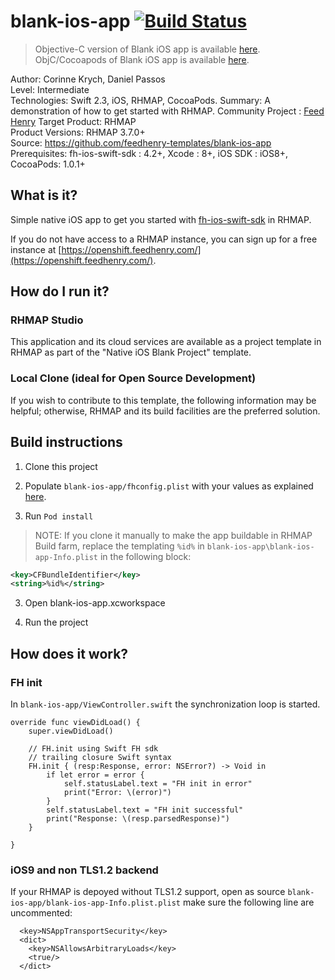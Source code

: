 # blank-ios-app [![Build Status](https://travis-ci.org/feedhenry-templates/blank-ios-app.png)](https://travis-ci.org/feedhenry-templates/blank-ios-app)

> Objective-C version of Blank iOS app is available [here](https://github.com/feedhenry-templates/blank-ios-app/).
> ObjC/Cocoapods of  Blank iOS app is available [here](https://github.com/feedhenry-templates/blank-ios-app/tree/cocoapods).

Author: Corinne Krych, Daniel Passos   
Level: Intermediate  
Technologies: Swift 2.3, iOS, RHMAP, CocoaPods.
Summary: A demonstration of how to get started with RHMAP.
Community Project : [Feed Henry](http://feedhenry.org)
Target Product: RHMAP  
Product Versions: RHMAP 3.7.0+   
Source: https://github.com/feedhenry-templates/blank-ios-app  
Prerequisites: fh-ios-swift-sdk : 4.2+, Xcode : 8+, iOS SDK : iOS8+, CocoaPods: 1.0.1+

## What is it?

Simple native iOS app to get you started with [fh-ios-swift-sdk](https://github.com/feedhenry/fh-ios-swift-sdk) in RHMAP.

If you do not have access to a RHMAP instance, you can sign up for a free instance at [https://openshift.feedhenry.com/](https://openshift.feedhenry.com/).

## How do I run it?  

### RHMAP Studio

This application and its cloud services are available as a project template in RHMAP as part of the "Native iOS Blank Project" template.

### Local Clone (ideal for Open Source Development)
If you wish to contribute to this template, the following information may be helpful; otherwise, RHMAP and its build facilities are the preferred solution.

## Build instructions

1. Clone this project

2. Populate ```blank-ios-app/fhconfig.plist``` with your values as explained [here](http://docs.feedhenry.com/v3/dev_tools/sdks/ios.html#ios-configure).

3. Run ```Pod install```
> NOTE: If you clone it manually to make the app buildable in RHMAP Build farm, replace the templating ```%id%``` in ```blank-ios-app\blank-ios-app-Info.plist``` in the following block:
```xml
<key>CFBundleIdentifier</key>
<string>%id%</string>
```

3. Open blank-ios-app.xcworkspace

4. Run the project
 
## How does it work?

### FH init

In ```blank-ios-app/ViewController.swift``` the synchronization loop is started.
```
override func viewDidLoad() {
    super.viewDidLoad()
    
    // FH.init using Swift FH sdk
    // trailing closure Swift syntax
    FH.init { (resp:Response, error: NSError?) -> Void in
        if let error = error {
            self.statusLabel.text = "FH init in error"
            print("Error: \(error)")
        }
        self.statusLabel.text = "FH init successful"
        print("Response: \(resp.parsedResponse)")
    }

}

```

### iOS9 and non TLS1.2 backend

If your RHMAP is depoyed without TLS1.2 support, open as source  ```blank-ios-app/blank-ios-app-Info.plist.plist``` make sure the following line are uncommented:

```
  <key>NSAppTransportSecurity</key>
  <dict>
    <key>NSAllowsArbitraryLoads</key>
    <true/>
  </dict>
```

